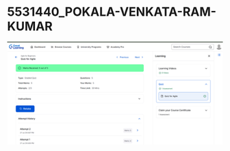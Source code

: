 # 5531440_POKALA-VENKATA-RAM-KUMAR
![Image Link](https://github.com/RamKumar1525/5531440_POKALA-VENKATA-RAM-KUMAR/blob/main/SDLC/SDLC%20certificate/Screenshot%202025-07-28%20125954.png)